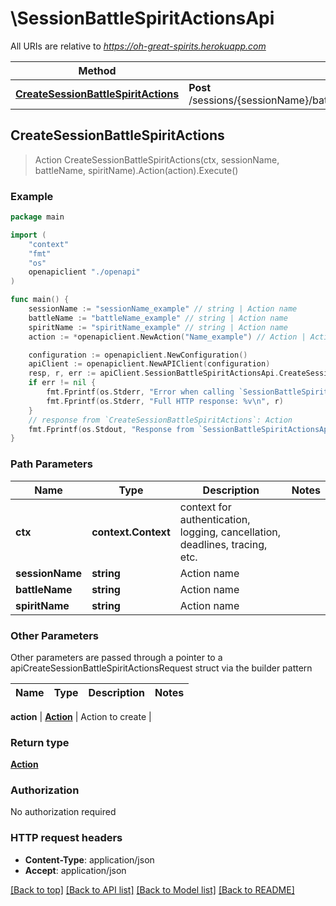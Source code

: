 # \SessionBattleSpiritActionsApi

All URIs are relative to *https://oh-great-spirits.herokuapp.com*

Method | HTTP request | Description
------------- | ------------- | -------------
[**CreateSessionBattleSpiritActions**](SessionBattleSpiritActionsApi.md#CreateSessionBattleSpiritActions) | **Post** /sessions/{sessionName}/battles/{battleName}/spirits/{spiritName}/actions | 



## CreateSessionBattleSpiritActions

> Action CreateSessionBattleSpiritActions(ctx, sessionName, battleName, spiritName).Action(action).Execute()





### Example

```go
package main

import (
    "context"
    "fmt"
    "os"
    openapiclient "./openapi"
)

func main() {
    sessionName := "sessionName_example" // string | Action name
    battleName := "battleName_example" // string | Action name
    spiritName := "spiritName_example" // string | Action name
    action := *openapiclient.NewAction("Name_example") // Action | Action to create (optional)

    configuration := openapiclient.NewConfiguration()
    apiClient := openapiclient.NewAPIClient(configuration)
    resp, r, err := apiClient.SessionBattleSpiritActionsApi.CreateSessionBattleSpiritActions(context.Background(), sessionName, battleName, spiritName).Action(action).Execute()
    if err != nil {
        fmt.Fprintf(os.Stderr, "Error when calling `SessionBattleSpiritActionsApi.CreateSessionBattleSpiritActions``: %v\n", err)
        fmt.Fprintf(os.Stderr, "Full HTTP response: %v\n", r)
    }
    // response from `CreateSessionBattleSpiritActions`: Action
    fmt.Fprintf(os.Stdout, "Response from `SessionBattleSpiritActionsApi.CreateSessionBattleSpiritActions`: %v\n", resp)
}
```

### Path Parameters


Name | Type | Description  | Notes
------------- | ------------- | ------------- | -------------
**ctx** | **context.Context** | context for authentication, logging, cancellation, deadlines, tracing, etc.
**sessionName** | **string** | Action name | 
**battleName** | **string** | Action name | 
**spiritName** | **string** | Action name | 

### Other Parameters

Other parameters are passed through a pointer to a apiCreateSessionBattleSpiritActionsRequest struct via the builder pattern


Name | Type | Description  | Notes
------------- | ------------- | ------------- | -------------



 **action** | [**Action**](Action.md) | Action to create | 

### Return type

[**Action**](Action.md)

### Authorization

No authorization required

### HTTP request headers

- **Content-Type**: application/json
- **Accept**: application/json

[[Back to top]](#) [[Back to API list]](../README.md#documentation-for-api-endpoints)
[[Back to Model list]](../README.md#documentation-for-models)
[[Back to README]](../README.md)

